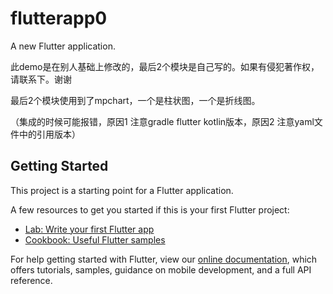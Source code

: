 # flutterapp0

A new Flutter application.


此demo是在别人基础上修改的，最后2个模块是自己写的。如果有侵犯著作权，请联系下。谢谢

最后2个模块使用到了mpchart，一个是柱状图，一个是折线图。



（集成的时候可能报错，原因1 注意gradle flutter kotlin版本，原因2 注意yaml文件中的引用版本）


## Getting Started

This project is a starting point for a Flutter application.

A few resources to get you started if this is your first Flutter project:

- [Lab: Write your first Flutter app](https://flutter.dev/docs/get-started/codelab)
- [Cookbook: Useful Flutter samples](https://flutter.dev/docs/cookbook)

For help getting started with Flutter, view our
[online documentation](https://flutter.dev/docs), which offers tutorials,
samples, guidance on mobile development, and a full API reference.

